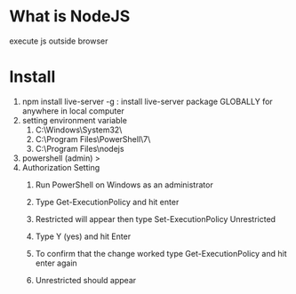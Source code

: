 # What is NodeJS
execute js outside browser

# Install
1. npm install live-server -g : install live-server package GLOBALLY for anywhere in local computer
2. setting environment variable
   1. C:\Windows\System32\
   2. C:\Program Files\PowerShell\7\
   3. C:\Program Files\nodejs
3. powershell (admin) > 
4. Authorization Setting
   1. Run PowerShell on Windows as an administrator

   2. Type Get-ExecutionPolicy and hit enter

   3. Restricted will appear then type Set-ExecutionPolicy Unrestricted

   4. Type Y (yes) and hit Enter
    
   5. To confirm that the change worked type Get-ExecutionPolicy and hit enter again

   6. Unrestricted should appear
